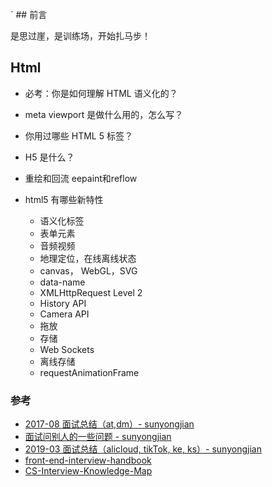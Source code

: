 ` ## 前言

是思过崖，是训练场，开始扎马步！

## Html

- 必考：你是如何理解 HTML 语义化的？
- meta viewport 是做什么用的，怎么写？
- 你用过哪些 HTML 5 标签？
- H5 是什么？
- 重绘和回流 eepaint和reflow

- html5 有哪些新特性
  - 语义化标签
  - 表单元素
  - 音频视频
  - 地理定位，在线离线状态
  - canvas， WebGL，SVG
  - data-name
  - XMLHttpRequest Level 2
  - History API
  - Camera API
  - 拖放
  - 存储
  - Web Sockets
  - 离线存储
  - requestAnimationFrame

### 参考

- [2017-08 面试总结（at,dm）- sunyongjian ](https://github.com/sunyongjian/blog/issues/32)
- [面试问别人的一些问题 - sunyongjian ](https://github.com/sunyongjian/blog/issues/24)
- [2019-03 面试总结（alicloud, tikTok, ke, ks）- sunyongjian ](https://github.com/sunyongjian/blog/issues/41)
- [front-end-interview-handbook](https://github.com/yangshun/front-end-interview-handbook/blob/master/Translations/Chinese/README.md)
- [CS-Interview-Knowledge-Map](https://github.com/InterviewMap/CS-Interview-Knowledge-Map)
